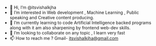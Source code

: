 - 👋 Hi, I’m @itsvishalkjha
- 👀 I’m interested in Web development , Machine Learning , Public speaking and Creative content producing.
- 🌱 I’m currently learning to code Artificial Intelligence backed programs along with it am also sharpening by frontend web-dev skills.
- 💞️ I’m looking to collaborate on any topic , I learn very fast
- 📫 How to reach me ? Gmail- itsvishalkjha@gmail.com

<!---
itsvishalkjha/itsvishalkjha is a ✨ special ✨ repository because its `README.md` (this file) appears on your GitHub profile.
You can click the Preview link to take a look at your changes.
--->
